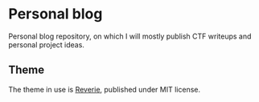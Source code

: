 # Personal blog

Personal blog repository, on which I will mostly publish CTF writeups and personal project ideas.

## Theme

The theme in use is [Reverie](https://github.com/amitmerchant1990/reverie), published under MIT license.